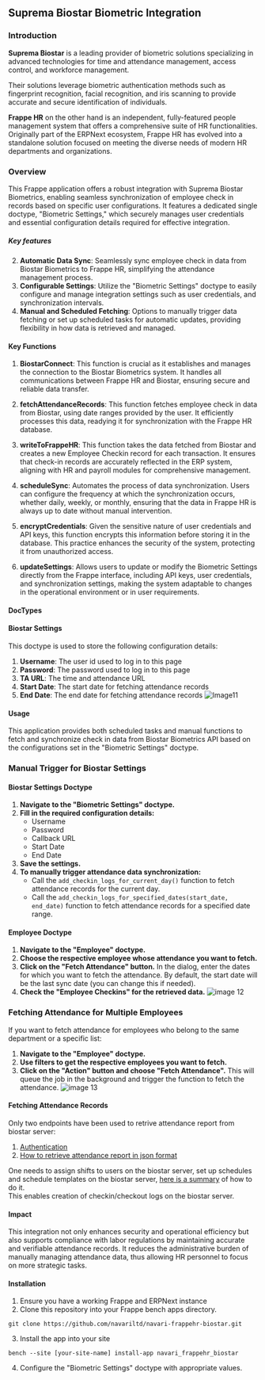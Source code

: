 ## Suprema Biostar Biometric Integration

### Introduction
**Suprema Biostar** is a leading provider of biometric solutions specializing in advanced technologies for time and attendance management, access control, and workforce management.

Their solutions leverage biometric authentication methods such as fingerprint recognition, facial recognition, and iris scanning to provide accurate and secure identification of individuals.

**Frappe HR** on the other hand is an independent, fully-featured people management system that offers a comprehensive suite of HR functionalities. Originally part of the ERPNext ecosystem, Frappe HR has evolved into a standalone solution focused on meeting the diverse needs of modern HR departments and organizations.

### Overview
This Frappe application offers a robust integration with Suprema Biostar Biometrics, enabling seamless synchronization of employee check in records based on specific user configurations. It features a dedicated single doctype, "Biometric Settings," which securely manages user credentials and essential configuration details required for effective integration.

##### Key features
2. **Automatic Data Sync**: Seamlessly sync employee check in data from Biostar Biometrics to Frappe HR, simplifying the attendance management process.
3. **Configurable Settings**: Utilize the "Biometric Settings" doctype to easily configure and manage integration settings such as user credentials, and synchronization intervals.
4. **Manual and Scheduled Fetching**: Options to manually trigger data fetching or set up scheduled tasks for automatic updates, providing flexibility in how data is retrieved and managed.

#### Key Functions
1. **BiostarConnect**: This function is crucial as it establishes and manages the connection to the Biostar Biometrics system. It handles all communications between Frappe HR and Biostar, ensuring secure and reliable data transfer.

2. **fetchAttendanceRecords**: This function fetches employee check in data from Biostar, using date ranges provided by the user. It efficiently processes this data, readying it for synchronization with the Frappe HR database.

3. **writeToFrappeHR**: This function takes the data fetched from Biostar and creates a new Employee Checkin record for each transaction. It ensures that check-in records are accurately reflected in the ERP system, aligning with HR and payroll modules for comprehensive management.

4. **scheduleSync**: Automates the process of data synchronization. Users can configure the frequency at which the synchronization occurs, whether daily, weekly, or monthly, ensuring that the data in Frappe HR is always up to date without manual intervention.

5. **encryptCredentials**: Given the sensitive nature of user credentials and API keys, this function encrypts this information before storing it in the database. This practice enhances the security of the system, protecting it from unauthorized access.

6. **updateSettings**: Allows users to update or modify the Biometric Settings directly from the Frappe interface, including API keys, user credentials, and synchronization settings, making the system adaptable to changes in the operational environment or in user requirements.

#### DocTypes
<h4>Biostar Settings</h4>

This doctype is used to store the following configuration details:

1. **Username**: The user id used to log in to this page
2. **Password**: The password used to log in to this page
3. **TA URL**: The time and attendance URL
6. **Start Date**: The start date for fetching attendance records
7. **End Date**: The end date for fetching attendance records
![Image11](https://github.com/user-attachments/assets/8e449fce-0a6a-4446-afd6-32fe65e0e3fe)

#### Usage
This application provides both scheduled tasks and manual functions to fetch and synchronize check in data from Biostar Biometrics API based on the configurations set in the "Biometric Settings" doctype.
### Manual Trigger for Biostar Settings

#### Biostar Settings Doctype

1.  **Navigate to the "Biometric Settings" doctype.**
2.  **Fill in the required configuration details:**
    -   Username
    -   Password
    -   Callback URL
    -   Start Date
    -   End Date
3.  **Save the settings.**
4.  **To manually trigger attendance data synchronization:**
    -   Call the `add_checkin_logs_for_current_day()` function to fetch attendance records for the current day.
    -   Call the `add_checkin_logs_for_specified_dates(start_date, end_date)` function to fetch attendance records for a specified date range.

#### Employee Doctype

1.  **Navigate to the "Employee" doctype.**
2.  **Choose the respective employee whose attendance you want to fetch.**
3.  **Click on the "Fetch Attendance" button.** In the dialog, enter the dates for which you want to fetch the attendance. By default, the start date will be the last sync date (you can change this if needed).
4.  **Check the "Employee Checkins" for the retrieved data.**
![image 12](https://github.com/user-attachments/assets/4ce44814-b894-4788-8cbe-5809e6875e0b)

### Fetching Attendance for Multiple Employees

If you want to fetch attendance for employees who belong to the same department or a specific list:

1.  **Navigate to the "Employee" doctype.**
2.  **Use filters to get the respective employees you want to fetch.**
3.  **Click on the "Action" button and choose "Fetch Attendance".** This will queue the job in the background and trigger the function to fetch the attendance.
![image 13](https://github.com/user-attachments/assets/0581a060-581a-4566-834f-d3353c5ffa40)

  
#### Fetching Attendance Records
Only two endpoints have been used to retrive attendance report from biostar server:
1. [Authentication](https://bs2api.biostar2.com/#0b54ae8b-6744-44dd-8556-8001ae3139ff)
2. [How to retrieve attendance report in json format](https://support.supremainc.com/en/support/solutions/articles/24000073530--biostar-2-ta-api-how-to-retrieve-report-in-json-format-via-biostar-2-ta-api)

One needs to assign shifts to users on the biostar server, set up schedules and schedule templates on the biostar server, [here is a summary](https://www.youtube.com/watch?v=lqp8OEcPRyI&t=1023s) of how to do it. <br>
This enables creation of checkin/checkout logs on the biostar server.

#### Impact
This integration not only enhances security and operational efficiency but also supports compliance with labor regulations by maintaining accurate and verifiable attendance records. It reduces the administrative burden of manually managing attendance data, thus allowing HR personnel to focus on more strategic tasks.

#### Installation
1. Ensure you have a working Frappe and ERPNext instance
2. Clone this repository into your Frappe bench apps directory.

 ``` 
 git clone https://github.com/navariltd/navari-frappehr-biostar.git
 ```

 3. Install the app into your site
 ``` 
 bench --site [your-site-name] install-app navari_frappehr_biostar
 ```
 4. Configure the "Biometric Settings" doctype with appropriate values.
